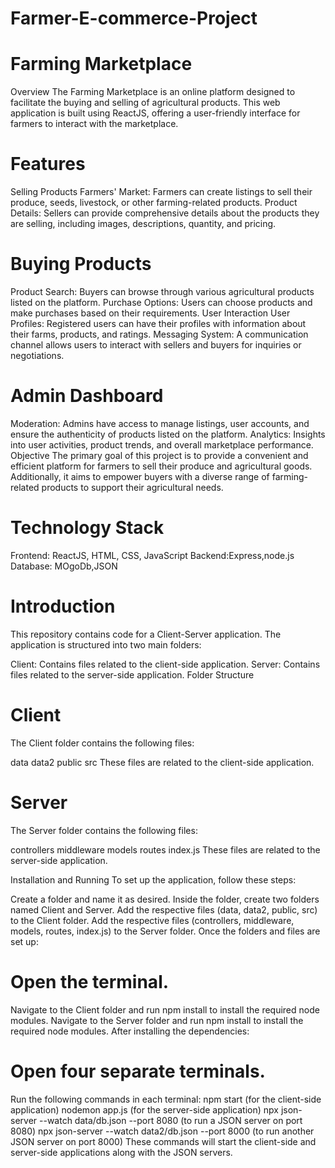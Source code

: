 # Farmer-E-commerce-Project



# Farming Marketplace
Overview
The Farming Marketplace is an online platform designed to facilitate the buying and selling of agricultural products. This web application is built using ReactJS, offering a user-friendly interface for farmers to interact with the marketplace.

# Features
Selling Products
Farmers' Market: Farmers can create listings to sell their produce, seeds, livestock, or other farming-related products.
Product Details: Sellers can provide comprehensive details about the products they are selling, including images, descriptions, quantity, and pricing.
# Buying Products
Product Search: Buyers can browse through various agricultural products listed on the platform.
Purchase Options: Users can choose products and make purchases based on their requirements.
User Interaction
User Profiles: Registered users can have their profiles with information about their farms, products, and ratings.
Messaging System: A communication channel allows users to interact with sellers and buyers for inquiries or negotiations.
# Admin Dashboard
Moderation: Admins have access to manage listings, user accounts, and ensure the authenticity of products listed on the platform.
Analytics: Insights into user activities, product trends, and overall marketplace performance.
Objective
The primary goal of this project is to provide a convenient and efficient platform for farmers to sell their produce and agricultural goods. Additionally, it aims to empower buyers with a diverse range of farming-related products to support their agricultural needs.

# Technology Stack
Frontend: ReactJS, HTML, CSS, JavaScript
Backend:Express,node.js
Database: MOgoDb,JSON


# Introduction
This repository contains code for a Client-Server application. The application is structured into two main folders:

Client: Contains files related to the client-side application.
Server: Contains files related to the server-side application.
Folder Structure
# Client
The Client folder contains the following files:

data
data2
public
src
These files are related to the client-side application.

# Server
The Server folder contains the following files:

controllers
middleware
models
routes
index.js
These files are related to the server-side application.

Installation and Running
To set up the application, follow these steps:

Create a folder and name it as desired.
Inside the folder, create two folders named Client and Server.
Add the respective files (data, data2, public, src) to the Client folder.
Add the respective files (controllers, middleware, models, routes, index.js) to the Server folder.
Once the folders and files are set up:

# Open the terminal.
Navigate to the Client folder and run npm install to install the required node modules.
Navigate to the Server folder and run npm install to install the required node modules.
After installing the dependencies:

# Open four separate terminals.
Run the following commands in each terminal:
npm start (for the client-side application)
nodemon app.js (for the server-side application)
npx json-server --watch data/db.json --port 8080 (to run a JSON server on port 8080)
npx json-server --watch data2/db.json --port 8000 (to run another JSON server on port 8000)
These commands will start the client-side and server-side applications along with the JSON servers.






